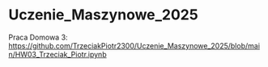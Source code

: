 # Uczenie_Maszynowe_2025
Praca Domowa 3: https://github.com/TrzeciakPiotr2300/Uczenie_Maszynowe_2025/blob/main/HW03_Trzeciak_Piotr.ipynb
